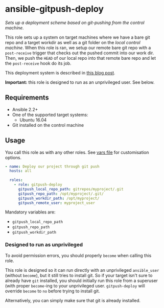 # ansible-gitpush-deploy

*Sets up a deployment scheme based on git-pushing from the control machine.*

This role sets up a system on target machines where we have a bare git repo and a target workdir
as well as a git folder on the *local control machine*. When this role is ran, we setup our remote
bare git repo with a `post-receive` trigger that checks out the pushed commit into our work dir.
Then, we push the `HEAD` of our local repo into that remote bare repo and let the `post-receive`
hook do its job.

This deployment system is described in [this blog post][gitpush-deployment-article].

**Important:** this role is designed to run as an unprivileged user. See below.

## Requirements

* Ansible 2.2+
* One of the supported target systems:
  * Ubuntu 16.04
* Git installed on the control machine

## Usage

You call this role as with any other roles. See [vars file](defaults/main.yml) for customisation
options.

```yaml
- name: Deploy our project through git push
  hosts: all
  
  roles:
    - role: gitpush-deploy
      gitpush_local_repo_path: gitrepos/myproject/.git
      gitpush_repo_path: /opt/myproject/.git/
      gitpush_workdir_path: /opt/myproject/
      gitpush_remote_user: myproject_user
```

Mandatory variables are:

* `gitpush_local_repo_path`
* `gitpush_repo_path`
* `gitpush_workdir_path`

### Designed to run as unprivileged

To avoid permission errors, you should properly `become` when calling this role.

This role is designed so it can run directly with an unprivileged `ansible_user` (without `become`),
but it still tries to install git. So if your target isn't sure to already have `git` installed,
you should initially run this role from a superuser (with proper `become`-ing to your unprivileged
user. `gitpush-deploy` will override `become` to `no` before trying to install git.

Alternatively, you can simply make sure that git is already installed.

[gitpush-deployment-article]: http://krisjordan.com/essays/setting-up-push-to-deploy-with-git
